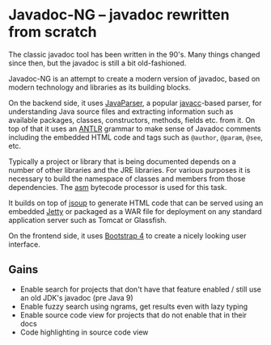 # Javadoc-NG – javadoc rewritten from scratch

The classic javadoc tool has been written in the 90's. Many things
changed since then, but the javadoc is still a bit old-fashioned.

Javadoc-NG is an attempt to create a modern version of javadoc, based
on modern technology and libraries as its building blocks.

On the backend side, it uses
[JavaParser](https://github.com/javaparser/javaparser),
a popular [javacc](https://github.com/javacc/javacc)-based parser,
for understanding Java source files and extracting information such as
available packages, classes, constructors, methods, fields etc. from it.
On top of that it uses an [ANTLR](https://github.com/antlr/antlr4) grammar
to make sense of Javadoc comments including the
embedded HTML code and tags such as `@author`, `@param`, `@see`, etc.

Typically a project or library that is being documented depends on a number
of other libraries and the JRE libraries. For various purposes it is necessary
to build the namespace of classes and members from those dependencies.
The [asm](https://gitlab.ow2.org/asm/asm) bytecode processor is used for this
task.

It builds on top of [jsoup](https://github.com/jhy/jsoup/) to
generate HTML code that can be served using an embedded
[Jetty](https://github.com/eclipse/jetty.project) or packaged as a WAR
file for deployment on any standard application server such as Tomcat
or Glassfish.

On the frontend side, it uses [Bootstrap 4](https://github.com/twbs/bootstrap)
to create a nicely looking user interface.

## Gains

* Enable search for projects that don't have that feature enabled / still
  use an old JDK's javadoc (pre Java 9)
* Enable fuzzy search using ngrams, get results even with lazy typing
* Enable source code view for projects that do not enable that in their docs
* Code highlighting in source code view
